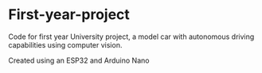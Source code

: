 # First-year-project

Code for first year University project, a model car with autonomous driving capabilities using computer vision.

Created using an ESP32 and Arduino Nano
